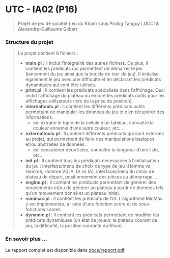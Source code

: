 # UTC - IA02 (P16)
> Projet de jeu de société (jeu du Khan) sous Prolog
> Tanguy LUCCI & Alexandre-Guillaume Gilbert


### Structure du projet

>Le projet contient 8 fichiers :
> - **main.pl** : il inclut l’intégralité des autres fichiers. De plus, il contient les prédicats qui permettent de démarrer le jeu (lancement du jeu ainsi que la boucle de tour de jeu). Il initialise également le jeu avec une difficulté et en déclarant les prédicats dynamiques qui vont être utilisés.
> - **print.pl** : Il contient les prédicats spécialisés dans l’affichage. Ceci inclut l’affichage du plateau ou encore les prédicats outils pour les affichages utilisateurs (lors de la prise de position).
> - **internaltools.pl** : Il contient les différents prédicats outils permettant de manipuler les données du jeu et d’en récupérer des informations.
>    - ex: extraire le tuple de la cellule d’un tableau, connaître la couleur ennemie d’une autre couleur, etc…
> - **externaltools.pl** : Il contient différents prédicats qui sont externes au projet, qui permettent de faire des manipulations basiques et/ou abstraites de données.
>     - ex: concaténer deux listes, connaître la longueur d’une liste, etc...
> - **init.pl** : Il contient tous les prédicats nécessaires à l’initialisation du jeu : interface/menu de choix de type de jeu (Homme vs Homme, Homme VS IA, IA vs IA), interface/menu du choix de plateau de départ, positionnement des pièces au démarrage, …
> - **engine.pl** : Il contient les prédicats permettant de générer des mouvements et/ou de générer un plateau à partir de données tels qu’un mouvement donné et un plateau initial.
> - **minimax.pl** : Il contient les prédicats de l’IA. L’algorithme MinMax y est implémentée, à l’aide d’une fonction score et de sous-fonctions scores.
> - **dynamic.pl** : Il contient les prédicats permettant de modifier les prédicats dynamiques (un état de joueur, le plateau courant de jeu, la difficulté, la position courante du Khan)

### En savoir plus ...

Le rapport complet est disponible dans [docs/rapport.pdf](docs/rapport.pdf "Rapport")
